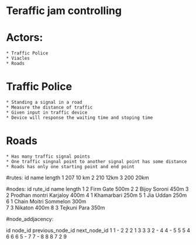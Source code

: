 

# Teraffic jam controlling

# Actors:
	* Traffic Police
	* Viacles
	* Roads
# Traffic Police
	* Standing a signal in a road
	* Measure the distance of traffic
	* Given input in traffic device
	* Device will response the waiting time and stoping time
# Roads
	* Has many traffic signal points
	* One traffic singnal point to another signal point has some distance
	* Roads has only one starting point and end point

#rutes:
id 	name 		length
1 	207		10 km
2 	210		12km
3	200		20km

#nodes:
id 	rute_id		name 					length
1 	2			Firm Gate 				500m
2 	2			Bijoy Soroni			450m
3 	2			Prodhan montri Karjaloy		400m 
4	1 			Khamarbari				250m
5 	1			Jia Uddan 				250m
6 	1 			Chain Moitri Sommelon		300m 	
7 	3 			Nikaton				400m
8 	3			Tejkuni Para 			350m


#node_addjacency:

id 	node_id		previous_node_id		next_node_id
1	1 			-				2
2 	2  			1 				3
3 	3 			2 				-
4 	4 			-  				5
5 	5 			4 				6
6 	6 			5 				-
7     7 			-				8
8 	8 			7 				2
9 	



	
